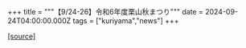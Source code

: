 +++
title = """【9/24-26】令和6年度栗山秋まつり"""
date = 2024-09-24T04:00:00.000Z
tags = ["kuriyama","news"]
+++


[[source]](https://www.town.kuriyama.hokkaido.jp/soshiki/53/28578.html)
